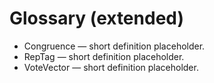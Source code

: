 <!-- status: stub; target: 150+ words -->
# Glossary (extended)
- Congruence — short definition placeholder.
- RepTag — short definition placeholder.
- VoteVector — short definition placeholder.


